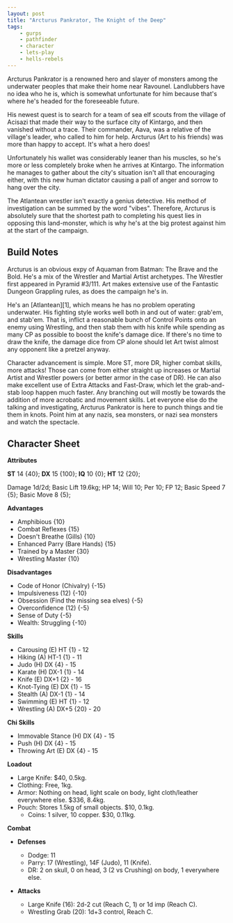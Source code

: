 ```yaml
---
layout: post
title: "Arcturus Pankrator, The Knight of the Deep"
tags:
    - gurps
    - pathfinder
    - character
    - lets-play
    - hells-rebels
---
```


Arcturus Pankrator is a renowned hero and slayer of monsters among the
underwater peoples that make their home near Ravounel. Landlubbers have no idea
who he is, which is somewhat unfortunate for him because that's where he's
headed for the foreseeable future.

His newest quest is to search for a team of sea elf scouts from the village of
Acisazi that made their way to the surface city of Kintargo, and then vanished
without a trace. Their commander, Aava, was a relative of the village's leader,
who called to him for help. Arcturus (Art to his friends) was more than happy to
accept. It's what a hero does!

Unfortunately his wallet was considerably leaner than his muscles, so he's more
or less completely broke when he arrives at Kintargo. The information he manages
to gather about the city's situation isn't all that encouraging either, with
this new human dictator causing a pall of anger and sorrow to hang over the
city.

The Atlantean wrestler isn't exactly a genius detective. His method of
investigation can be summed by the word "vibes". Therefore, Arcturus is
absolutely sure that the shortest path to completing his quest lies in opposing
this land-monster, which is why he's at the big protest against him at the start
of the campaign.

## Build Notes

Arcturus is an obvious expy of Aquaman from Batman: The Brave and the Bold. He's
a mix of the Wrestler and Martial Artist archetypes. The Wrestler first appeared
in Pyramid #3/111. Art makes extensive use of the Fantastic Dungeon Grappling
rules, as does the campaign he's in.

He's an [Atlantean][1], which means he has no problem operating underwater. His
fighting style works well both in and out of water: grab'em, and stab'em. That
is, inflict a reasonable bunch of Control Points onto an enemy using Wrestling,
and then stab them with his knife while spending as many CP as possible to boost
the knife's damage dice. If there's no time to draw the knife, the damage dice
from CP alone should let Art twist almost any opponent like a pretzel anyway.

Character advancement is simple. More ST, more DR, higher combat skills, more
attacks! Those can come from either straight up increases or Martial Artist and
Wrestler powers (or better armor in the case of DR). He can also make excellent
use of Extra Attacks and Fast-Draw, which let the grab-and-stab loop happen much
faster. Any branching out will mostly be towards the addition of more acrobatic
and movement skills. Let everyone else do the talking and investigating,
Arcturus Pankrator is here to punch things and tie them in knots. Point him at
any nazis, sea monsters, or nazi sea monsters and watch the spectacle.

## Character Sheet

**Attributes**

**ST** 14 {40}; **DX** 15 {100}; **IQ** 10 {0}; **HT** 12 {20};

Damage 1d/2d; Basic Lift 19.6kg; HP 14; Will 10; Per 10; FP 12; Basic Speed 7
{5}; Basic Move 8 {5};


**Advantages**

- Amphibious {10}
- Combat Reflexes {15}
- Doesn't Breathe (Gills) {10}
- Enhanced Parry (Bare Hands) {15}
- Trained by a Master {30}
- Wrestling Master {10}

**Disadvantages**

- Code of Honor (Chivalry) {-15}
- Impulsiveness (12) {-10}
- Obsession (Find the missing sea elves) {-5}
- Overconfidence (12) {-5}
- Sense of Duty {-5}
- Wealth: Struggling {-10}

**Skills**

- Carousing (E) HT {1} - 12
- Hiking (A) HT-1 {1} - 11
- Judo (H) DX {4} - 15
- Karate (H) DX-1 {1} - 14
- Knife (E) DX+1 {2} - 16
- Knot-Tying (E) DX {1} - 15
- Stealth (A) DX-1 {1} - 14
- Swimming (E) HT {1} - 12
- Wrestling (A) DX+5 {20} - 20

**Chi Skills**

- Immovable Stance (H) DX {4} - 15
- Push (H) DX {4} - 15
- Throwing Art (E) DX {4} - 15

**Loadout**

- Large Knife: $40, 0.5kg.
- Clothing: Free, 1kg.
- Armor: Nothing on head, light scale on body, light cloth/leather everywhere
  else. $336, 8.4kg.
- Pouch: Stores 1.5kg of small objects. $10, 0.1kg.
  - Coins: 1 silver, 10 copper. $30, 0.11kg.


**Combat**

- **Defenses**
  - Dodge: 11
  - Parry: 17 (Wrestling), 14F (Judo), 11 (Knife).
  - DR: 2 on skull, 0 on head, 3 (2 vs Crushing) on body, 1 everywhere else.

- **Attacks**
  - Large Knife (16): 2d-2 cut (Reach C, 1) or 1d imp (Reach C).
  - Wrestling Grab (20): 1d+3 control, Reach C.
